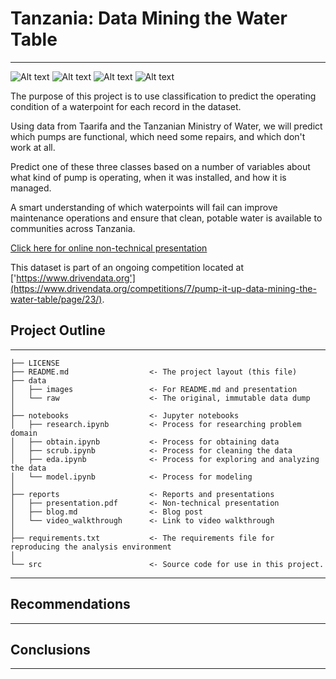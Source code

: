 # Tanzania: Data Mining the Water Table
------------

![Alt text](https://img.shields.io/github/license/Jesse989/tanzania?style=plastic)
![Alt text](https://img.shields.io/github/repo-size/Jesse989/tanzania?style=plastic)
![Alt text](https://img.shields.io/github/last-commit/Jesse989/tanzania?style=plastic)
![Alt text](https://img.shields.io/github/stars/Jesse989/tanzania?style=social)


The purpose of this project is to use classification to predict the operating condition of a waterpoint for each record in the dataset. 

Using data from Taarifa and the Tanzanian Ministry of Water, we will predict which pumps are functional, which need some repairs, and which don't work at all. 

Predict one of these three classes based on a number of variables about what kind of pump is operating, when it was installed, and how it is managed. 

A smart understanding of which waterpoints will fail can improve maintenance operations and ensure that clean, potable water is available to communities across Tanzania.


[Click here for online non-technical presentation]('todo')



This dataset is part of an ongoing competition located at ['https://www.drivendata.org'](https://www.drivendata.org/competitions/7/pump-it-up-data-mining-the-water-table/page/23/).


## Project Outline
------------

    ├── LICENSE
    ├── README.md                  <- The project layout (this file)
    ├── data
    │   ├── images                 <- For README.md and presentation
    │   └── raw                    <- The original, immutable data dump
    │
    ├── notebooks                  <- Jupyter notebooks
    │   ├── research.ipynb         <- Process for researching problem domain
    │   ├── obtain.ipynb           <- Process for obtaining data
    │   ├── scrub.ipynb            <- Process for cleaning the data
    │   ├── eda.ipynb              <- Process for exploring and analyzing the data
    │   └── model.ipynb            <- Process for modeling
    │
    ├── reports                    <- Reports and presentations
    │   ├── presentation.pdf       <- Non-technical presentation
    │   ├── blog.md                <- Blog post
    │   └── video_walkthrough      <- Link to video walkthrough
    │
    ├── requirements.txt           <- The requirements file for reproducing the analysis environment
    │
    └── src                        <- Source code for use in this project.
   

--------

## Recommendations
------------


## Conclusions
------------




